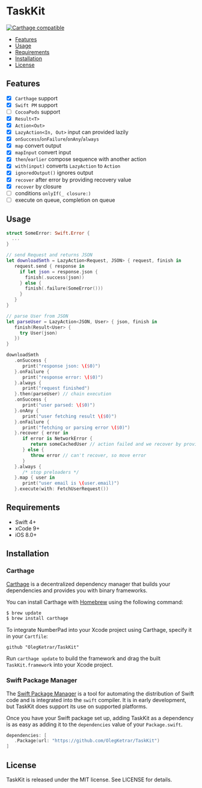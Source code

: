 # TaskKit

[![Carthage compatible](https://img.shields.io/badge/Carthage-compatible-4BC51D.svg?style=flat)](https://github.com/Carthage/Carthage)

- [Features](#features)
- [Usage](#usage)
- [Requirements](#requirements)
- [Installation](#installation)
- [License](#license)

## Features

- [x] `Carthage` support
- [x] `Swift PM` support
- [ ] `CocoaPods` support
- [x] `Result<T>`
- [x] `Action<Out>`
- [x] `LazyAction<In, Out>` input can provided lazily
- [x] `onSuccess`/`onFailure`/`onAny`/`always`
- [x] `map` convert output
- [x] `mapInput` convert input
- [x] `then`/`earlier` compose sequence with another action
- [x] `with(input)` converts `LazyAction` to `Action`
- [x] `ignoredOutput()` ignores output
- [x] `recover` after error by providing recovery value
- [x] `recover` by closure
- [ ] conditions `onlyIf(_ closure:)`
- [ ] execute on queue, completion on queue

## Usage

```swift
struct SomeError: Swift.Error {
  ...
}

// send Request and returns JSON
let downloadSmth = LazyAction<Request, JSON> { request, finish in
   request.send { response in
     if let json = response.json {
       finish(.success(json))
     } else {
       finish(.failure(SomeError()))
     }
   }
}

// parse User from JSON
let parseUser = LazyAction<JSON, User> { json, finish in
   finish(Result<User> {
     try User(json)
   })
}

downloadSmth
   .onSuccess {
      print("response json: \($0)")
   }.onFailure {
      print("response error: \($0)")
   }.always {
      print("request finished")
   }.then(parseUser) // chain execution
   .onSuccess {
      print("user parsed: \($0)")
   }.onAny {
      print("user fetching result \($0)")
   }.onFailure {
      print("fetching or parsing error \($0)")
   }.recover { error in
      if error is NetworkError {
         return someCachedUser // action failed and we recover by providing recover value
      } else {
         throw error // can't recover, so move error
      }
   }.always {
      /* stop preloaders */
   }.map { user in
      print("user email is \(user.email)")
   }.execute(with: FetchUserRequest())
```

## Requirements

- Swift 4+
- xCode 9+
- iOS 8.0+

## Installation

### Carthage

[Carthage](https://github.com/Carthage/Carthage) is a decentralized dependency manager that builds your dependencies and provides you with binary frameworks.

You can install Carthage with [Homebrew](http://brew.sh/) using the following command:

```bash
$ brew update
$ brew install carthage
```
To integrate NumberPad into your Xcode project using Carthage, specify it in your `Cartfile`:

```ogdl
github "OlegKetrar/TaskKit"
```
Run `carthage update` to build the framework and drag the built `TaskKit.framework` into your Xcode project.

### Swift Package Manager

The [Swift Package Manager](https://swift.org/package-manager/) is a tool for automating the distribution of Swift code and is integrated into the `swift` compiler. It is in early development, but TaskKit does support its use on supported platforms. 

Once you have your Swift package set up, adding TaskKit as a dependency is as easy as adding it to the `dependencies` value of your `Package.swift`.

```swift
dependencies: [
   .Package(url: "https://github.com/OlegKetrar/TaskKit")
]
```

## License

TaskKit is released under the MIT license. See LICENSE for details.
